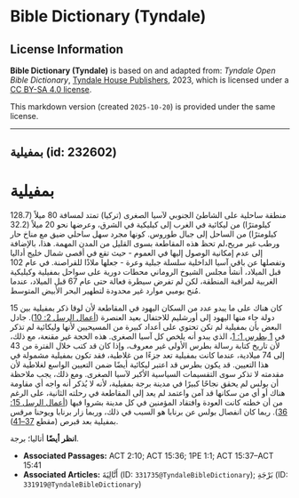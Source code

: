 # Bible Dictionary (Tyndale)

## License Information

**Bible Dictionary (Tyndale)** is based on and adapted from: _Tyndale Open Bible Dictionary_, [Tyndale House Publishers](https://tyndaleopenresources.com/), 2023, which is licensed under a [CC BY-SA 4.0 license](https://creativecommons.org/licenses/by-sa/4.0/legalcode.en).

This markdown version (created `2025-10-20`) is provided under the same license.



--------------------------------

## بمفيلية (id: 232602)

بمفيلية
=======

منطقة ساحلية على الشاطئ الجنوبي لآسيا الصغرى (تركيا) تمتد لمسافة 80 ميلاً (128\.7 كيلومترًا) من ليكائية في الغرب إلى كيليكية في الشرق، وعرضها نحو 20 ميلاً (32\.2 كيلومترًا) من الساحل إلى جبال طوروس. كونها مجرد سهل ساحلي ضيق مع مناخ حار ورطب غير مريح،لم تحظ هذه المقاطعة بسوى القليل من المدن المهمة. هذا، بالإضافة إلى عدم إمكانية الوصول إليها في العموم \- حيث تقع في أقصى شمال خليج أداليا وتفصلها عن باقي آسيا الداخلية سلسلة جبلية وعرة \- جعلها ملاذًا للقراصنة. في عام 102 قبل الميلاد، أنشأ مجلس الشيوخ الروماني محطات دورية على سواحل بمفيلية وكيليكية الغربية لمراقبة المنطقة، لكن لم تفرض سيطرة فعالة حتى عام 67 قبل الميلاد، عندما مُنح بومبي موارد غير محدودة لتطهير البحر الأبيض المتوسط.

كان هناك على ما يبدو عدد من السكان اليهود في المقاطعة لأن لوقا ذكر بمفيلية بين 15 دولة جاء منها اليهود إلى أورشليم للاحتفال بعيد العنصرة ([أعمال الرسل 2: 10](https://ref.ly/Acts2:10)). جادل البعض بأن بمفيلية لم تكن تحتوي على أعداد كبيرة من المسيحيين لأنها وليكائية لم تذكر في [1 بطرس 1: 1](https://ref.ly/1Pet1:1)، الذي يبدو أنه يلخص كل آسيا الصغرى. هذه الحجة غير مقنعة، مع ذلك، لأن تاريخ كتابة رسالة بطرس الأولى غير معروف، وإذا كان قد كتب خلال الفترة من 43 إلى 74 ميلادية، عندما كانت بمفيلية تعد جزءًا من غلاطية، فقد تكون بمفيلية مشمولة في هذا التعيين. قد يكون بطرس قد اعتبر ليكائية أيضًا ضمن التعيين الواسع لغلاطية لأن مقدمته لا تذكر سوى التقسيمات السياسية الأكبر لآسيا الصغرى. ومع ذلك، يجب ملاحظة أن بولس لم يحقق نجاحًا كبيرًا في مدينة برجة بمفيلية، لأنه لا يُذكر أنه واجه أي مقاومة هناك أو أي من سكانها قد آمن واعتمد لم يعد إلى المقاطعة في رحلته الثانية، على الرغم من أن خطته كانت العودة وافتقاد المؤمنين في كل مدينة بشروا فيها ([أعمال الرسل 15: 36](https://ref.ly/Acts15:36)). ربما كان انفصال بولس عن برنابا هو السبب في ذلك، وربما زار برنابا ويوحنا مرقس بمفيلية بعد قبرص (مقطع [37–41](https://ref.ly/Acts15:37-Acts15:41)).

**انظر أيضًا** أتاليا؛ برجة.

* **Associated Passages:** ACT 2:10; ACT 15:36; 1PE 1:1; ACT 15:37–ACT 15:41
* **Associated Articles:** أَتَّالِيَةَ (ID: `331735@TyndaleBibleDictionary`); بَرْجَةِ (ID: `331919@TyndaleBibleDictionary`)

